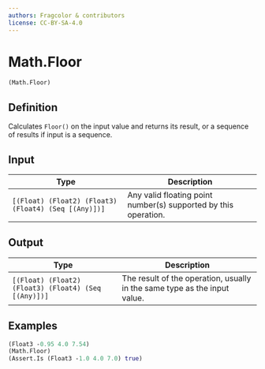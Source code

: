```yaml
---
authors: Fragcolor & contributors
license: CC-BY-SA-4.0
---
```



# Math.Floor

```clojure
(Math.Floor)
```


## Definition

Calculates `Floor()` on the input value and returns its result, or a sequence of results if input is a sequence.


## Input

| Type | Description |
|------|-------------|
| `[(Float) (Float2) (Float3) (Float4) (Seq [(Any)])]` | Any valid floating point number(s) supported by this operation. |


## Output

| Type | Description |
|------|-------------|
| `[(Float) (Float2) (Float3) (Float4) (Seq [(Any)])]` | The result of the operation, usually in the same type as the input value. |


## Examples

```clojure
(Float3 -0.95 4.0 7.54)
(Math.Floor)
(Assert.Is (Float3 -1.0 4.0 7.0) true)
```
